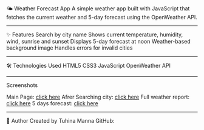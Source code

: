 🌤️ Weather Forecast App
A simple weather app built with JavaScript that fetches the current weather and 5-day forecast using the OpenWeather API.

---

✨ Features
Search by city name
Shows current temperature, humidity, wind, sunrise and sunset
Displays 5-day forecast at noon
Weather-based background image
Handles errors for invalid cities

---

🛠️ Technologies Used
HTML5
CSS3
JavaScript
OpenWeather API

---

Screenshots

Main Page: [click here](screenshot/main.jpg)
Afrer Searching city: [click here](screenshot/city.jpg)
Full weather report: [click here](screenshot/full_weather.jpg)
5 days forecast: [click here](screenshot/forecast.jpg)

---

👤 Author
Created by Tuhina Manna
GitHub: [](https://github.com/Tuhina-Manna/Weather-app)
